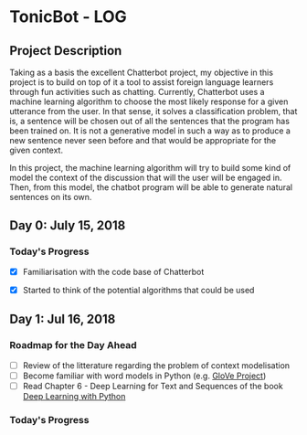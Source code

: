 # TonicBot - LOG

## Project Description

Taking as a basis the excellent Chatterbot project, my objective in this project is to build on top of it a tool to assist foreign language learners 
through fun activities such as chatting. Currently, Chatterbot uses a machine learning algorithm to choose the most likely response for a given
utterance from the user. In that sense, it solves a classification problem, that is, a sentence will be chosen out of all the sentences that the program
has been trained on. It is not a generative model in such a way as to produce a new sentence never seen before and that would be appropriate for the
given context.

In this project, the machine learning algorithm will try to build some kind of model the context of the discussion that will the user will be engaged 
in. Then, from this model, the chatbot program will be able to generate natural sentences on its own.


## Day 0: July 15, 2018

### Today's Progress

- [x] Familiarisation with the code base of Chatterbot
- [x] Started to think of the potential algorithms that could be used



## Day 1: Jul 16, 2018

### Roadmap for the Day Ahead

- [ ] Review of the litterature regarding the problem of context modelisation
- [ ] Become familiar with word models in Python (e.g. [GloVe Project](https://nlp.stanford.edu/projects/glove/))
- [ ] Read Chapter 6 - Deep Learning for Text and Sequences of the book [Deep Learning with Python](http://a.co/9EZKqrI)

### Today's Progress

